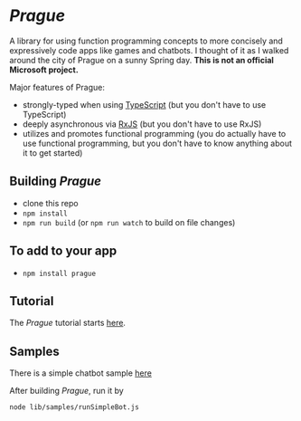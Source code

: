 # *Prague*

A library for using function programming concepts to more concisely and expressively code apps like games and chatbots. I thought of it as I walked around the city of Prague on a sunny Spring day. **This is not an official Microsoft project.**

Major features of Prague:
* strongly-typed when using [TypeScript](https://www.typescriptlang.org) (but you don't have to use TypeScript)
* deeply asynchronous via [RxJS](https://github.com/reactivex/rxjs) (but you don't have to use RxJS)
* utilizes and promotes functional programming (you do actually have to use functional programming, but you don't have to know anything about it to get started)

## Building *Prague*

* clone this repo
* `npm install`
* `npm run build` (or `npm run watch` to build on file changes)

## To add to your app
* `npm install prague`

## Tutorial

The *Prague* tutorial starts [here](./docs/1.tutorial.md).

## Samples

There is a simple chatbot sample [here](../samples/simpleBot.ts)

After building *Prague*, run it by

`node lib/samples/runSimpleBot.js`

